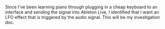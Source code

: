 Since I've been learning piano through plugging in a cheap keyboard to an interface and sending the signal into Ableton Live, I identified that I want an LFO effect that is triggered by the audio signal. This will be my investigation doc. 

